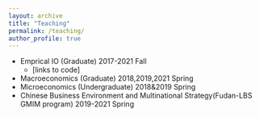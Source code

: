```yaml
---
layout: archive
title: "Teaching"
permalink: /teaching/
author_profile: true
---
```


* Emprical IO (Graduate) 2017-2021 Fall
    * [links to code]
* Macroeconomics (Graduate) 2018,2019,2021 Spring
* Microeconomics (Undergraduate) 2018&2019 Spring
* Chinese Business Environment and Multinational Strategy(Fudan-LBS GMIM program) 2019-2021 Spring

